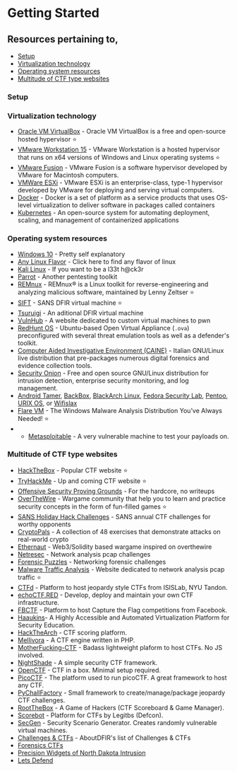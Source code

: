 # Getting Started
## Resources pertaining to, 
  - [Setup](#setup)
  - [Virtualization technology](#Virtualization-technology)
  - [Operating system resources](#Operating-system-resources)
  - [Multitude of CTF type websites](#Multitude-of-CTF-type-websites)

### Setup



### Virtualization technology
- [Oracle VM VirtualBox](https://www.virtualbox.org/) - Oracle VM VirtualBox is a free and open-source hosted hypervisor ⭐
- [VMware Workstation 15](https://www.vmware.com/products/workstation-player/workstation-player-evaluation.html) - VMware Workstation is a hosted hypervisor that runs on x64 versions of Windows and Linux operating systems ⭐
- [VMware Fusion](https://www.vmware.com/products/fusion/fusion-evaluation.html) - VMware Fusion is a software hypervisor developed by VMware for Macintosh computers.
- [VMWare ESXi](https://www.vmware.com/products/esxi-and-esx.html) - VMware ESXi is an enterprise-class, type-1 hypervisor developed by VMware for deploying and serving virtual computers.
- [Docker](https://www.docker.com/products/docker-desktop) - Docker is a set of platform as a service products that uses OS-level virtualization to deliver software in packages called containers 
- [Kubernetes](https://kubernetes.io/) - An open-source system for automating deployment, scaling, and management of containerized applications

### Operating system resources
- [Windows 10](https://developer.microsoft.com/en-us/windows/downloads/virtual-machines/) - Pretty self explanatory
- [Any Linux Flavor](https://www.linux.org/pages/download/) - Click here to find any flavor of linux
- [Kali Linux](https://www.kali.org/downloads/) - If you want to be a l33t h@ck3r
- [Parrot](https://parrotlinux.org/) - Another pentesting toolkit
- [REMnux](https://remnux.org/) - REMnux® is a Linux toolkit for reverse-engineering and analyzing malicious software, maintained by Lenny Zeltser ⭐
- [SIFT](https://digital-forensics.sans.org/community/downloads) - SANS DFIR virtual machine ⭐
- [Tsuruigi](https://tsurugi-linux.org/) - An aditional DFIR virtual machine
- [VulnHub](https://www.vulnhub.com/) - A website dedicated to custom virtual machines to pwn
- [RedHunt OS](https://github.com/redhuntlabs/RedHunt-OS) - Ubuntu-based Open Virtual Appliance (`.ova`) preconfigured with several threat emulation tools as well as a defender's toolkit.
- [Computer Aided Investigative Environment (CAINE)](https://caine-live.net/) - Italian GNU/Linux live distribution that pre-packages numerous digital forensics and evidence collection tools.
- [Security Onion](https://securityonion.net/) - Free and open source GNU/Linux distribution for intrusion detection, enterprise security monitoring, and log management.
- [Android Tamer](https://androidtamer.com/), [BackBox](https://backbox.org/), [BlackArch Linux](https://blackarch.org/), [Fedora Security Lab](https://labs.fedoraproject.org/security/), [Pentoo](http://www.pentoo.ch/), [URIX OS](http://urix.us/), or [Wifislax](http://www.wifislax.com/)
- [Flare VM](https://www.fireeye.com/blog/threat-research/2017/07/flare-vm-the-windows-malware.html) - The Windows Malware Analysis Distribution You’ve Always Needed! ⭐
- - [Metasploitable](https://sourceforge.net/projects/metasploitable/files/Metasploitable2/) - A very vulnerable machine to test your payloads on. 

### Multitude of CTF type websites
- [HackTheBox](https://www.hackthebox.eu/login) - Popular CTF website ⭐
- [TryHackMe](https://tryhackme.com/login) - Up and coming CTF website ⭐
- [Offensive Security Proving Grounds](https://www.offensive-security.com/labs/) - For the hardcore, no writeups
- [OverTheWire](https://overthewire.org/wargames/) - Wargame community that help you to learn and practice security concepts in the form of fun-filled games ⭐
- [SANS Holiday Hack Challenges](https://www.holidayhackchallenge.com/past-challenges/index.html) - SANS annual CTF challenges for worthy opponents
- [CryptoPals](https://cryptopals.com/) - A collection of 48 exercises that demonstrate attacks on real-world crypto
- [Ethernaut](https://ethernaut.openzeppelin.com/) - Web3/Solidity based wargame inspired on overthewire
- [Netresec](https://www.netresec.com/?page=PcapFiles) - Network analysis pcap challenges
- [Forensic Puzzles](http://forensicscontest.com/puzzles) - Networking forensic challenges
- [Malware Traffic Analysis](https://www.malware-traffic-analysis.net/) - Website dedicated to network analysis pcap traffic ⭐
- [CTFd](https://github.com/isislab/CTFd) - Platform to host jeopardy style CTFs from ISISLab, NYU Tandon.
- [echoCTF.RED](https://github.com/echoCTF/echoCTF.RED) - Develop, deploy and maintain your own CTF infrastructure.
- [FBCTF](https://github.com/facebook/fbctf) - Platform to host Capture the Flag competitions from Facebook.
- [Haaukins](https://github.com/aau-network-security/haaukins)- A Highly Accessible and Automated Virtualization Platform for Security Education.
- [HackTheArch](https://github.com/mcpa-stlouis/hack-the-arch) - CTF scoring platform.
- [Mellivora](https://github.com/Nakiami/mellivora) - A CTF engine written in PHP.
- [MotherFucking-CTF](https://github.com/andreafioraldi/motherfucking-ctf) - Badass lightweight plaform to host CTFs. No JS involved.
- [NightShade](https://github.com/UnrealAkama/NightShade) - A simple security CTF framework.
- [OpenCTF](https://github.com/easyctf/openctf) - CTF in a box. Minimal setup required.
- [PicoCTF](https://github.com/picoCTF/picoCTF) - The platform used to run picoCTF. A great framework to host any CTF.
- [PyChallFactory](https://github.com/pdautry/py_chall_factory) - Small framework to create/manage/package jeopardy CTF challenges.
- [RootTheBox](https://github.com/moloch--/RootTheBox) - A Game of Hackers (CTF Scoreboard & Game Manager).
- [Scorebot](https://github.com/legitbs/scorebot) - Platform for CTFs by Legitbs (Defcon).
- [SecGen](https://github.com/cliffe/SecGen) - Security Scenario Generator. Creates randomly vulnerable virtual machines.
- [Challenges & CTFs](https://aboutdfir.com/education/challenges-ctfs/) - AboutDFIR's list of Challenges & CTFs
- [Forensics CTFs](https://github.com/apsdehal/awesome-ctf/blob/master/README.md#forensics)
- [Precision Widgets of North Dakota Intrusion](https://betweentwodfirns.blogspot.com/2017/11/dfir-ctf-precision-widgets-of-north.html)
- [Lets Defend](https://letsdefend.io/)
